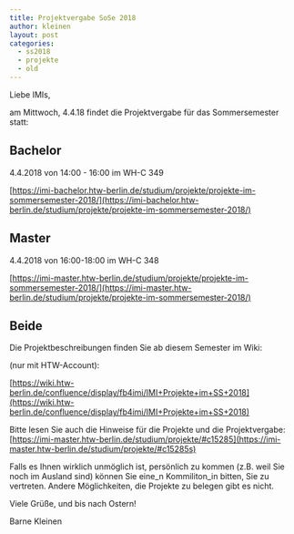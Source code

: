 ```yaml
---
title: Projektvergabe SoSe 2018
author: kleinen
layout: post
categories:
  - ss2018
  - projekte
  - old
---
```

Liebe IMIs,

am Mittwoch, 4.4.18 findet die Projektvergabe für das Sommersemester statt:

Bachelor
----------
4.4.2018 von 14:00 - 16:00 im WH-C 349

[https://imi-bachelor.htw-berlin.de/studium/projekte/projekte-im-sommersemester-2018/](https://imi-bachelor.htw-berlin.de/studium/projekte/projekte-im-sommersemester-2018/)

Master
----------

4.4.2018 von 16:00-18:00 im WH-C 348

[https://imi-master.htw-berlin.de/studium/projekte/projekte-im-sommersemester-2018/](https://imi-master.htw-berlin.de/studium/projekte/projekte-im-sommersemester-2018/)

Beide
----------

Die Projektbeschreibungen finden Sie ab diesem Semester im Wiki:

(nur mit HTW-Account):

[https://wiki.htw-berlin.de/confluence/display/fb4imi/IMI+Projekte+im+SS+2018](https://wiki.htw-berlin.de/confluence/display/fb4imi/IMI+Projekte+im+SS+2018)


Bitte lesen Sie auch die Hinweise für die Projekte und die Projektvergabe:
[https://imi-master.htw-berlin.de/studium/projekte/#c15285](https://imi-master.htw-berlin.de/studium/projekte/#c15285s)

Falls es Ihnen wirklich unmöglich ist, persönlich zu kommen
(z.B. weil Sie noch im Ausland sind) können Sie eine_n Kommiliton_in
bitten, Sie zu vertreten. Andere Möglichkeiten, die Projekte zu belegen
gibt es nicht.


Viele Grüße, und bis nach Ostern!

Barne Kleinen

